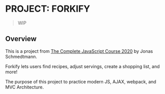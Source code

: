 # PROJECT: FORKIFY 
> WIP

## Overview
This is a project from [The Complete JavaScript Course 2020](https://www.udemy.com/course/the-complete-javascript-course/) by Jonas Schmedtmann.

Forkify lets users find recipes, adjust servings,  create a shopping list, and more!

The  purpose of this project to practice modern JS, AJAX, webpack, and MVC Architecture.
